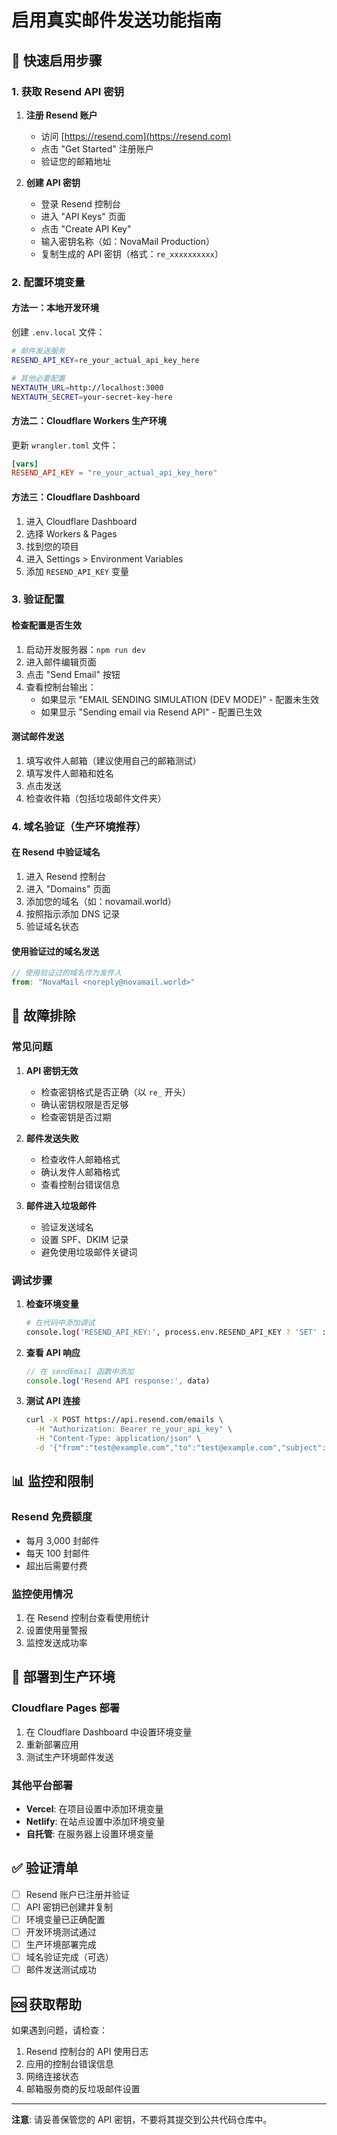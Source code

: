# 启用真实邮件发送功能指南

## 🚀 快速启用步骤

### 1. 获取 Resend API 密钥

1. **注册 Resend 账户**
   - 访问 [https://resend.com](https://resend.com)
   - 点击 "Get Started" 注册账户
   - 验证您的邮箱地址

2. **创建 API 密钥**
   - 登录 Resend 控制台
   - 进入 "API Keys" 页面
   - 点击 "Create API Key"
   - 输入密钥名称（如：NovaMail Production）
   - 复制生成的 API 密钥（格式：`re_xxxxxxxxxx`）

### 2. 配置环境变量

#### 方法一：本地开发环境
创建 `.env.local` 文件：
```bash
# 邮件发送服务
RESEND_API_KEY=re_your_actual_api_key_here

# 其他必要配置
NEXTAUTH_URL=http://localhost:3000
NEXTAUTH_SECRET=your-secret-key-here
```

#### 方法二：Cloudflare Workers 生产环境
更新 `wrangler.toml` 文件：
```toml
[vars]
RESEND_API_KEY = "re_your_actual_api_key_here"
```

#### 方法三：Cloudflare Dashboard
1. 进入 Cloudflare Dashboard
2. 选择 Workers & Pages
3. 找到您的项目
4. 进入 Settings > Environment Variables
5. 添加 `RESEND_API_KEY` 变量

### 3. 验证配置

#### 检查配置是否生效
1. 启动开发服务器：`npm run dev`
2. 进入邮件编辑页面
3. 点击 "Send Email" 按钮
4. 查看控制台输出：
   - 如果显示 "EMAIL SENDING SIMULATION (DEV MODE)" - 配置未生效
   - 如果显示 "Sending email via Resend API" - 配置已生效

#### 测试邮件发送
1. 填写收件人邮箱（建议使用自己的邮箱测试）
2. 填写发件人邮箱和姓名
3. 点击发送
4. 检查收件箱（包括垃圾邮件文件夹）

### 4. 域名验证（生产环境推荐）

#### 在 Resend 中验证域名
1. 进入 Resend 控制台
2. 进入 "Domains" 页面
3. 添加您的域名（如：novamail.world）
4. 按照指示添加 DNS 记录
5. 验证域名状态

#### 使用验证过的域名发送
```javascript
// 使用验证过的域名作为发件人
from: "NovaMail <noreply@novamail.world>"
```

## 🔧 故障排除

### 常见问题

1. **API 密钥无效**
   - 检查密钥格式是否正确（以 `re_` 开头）
   - 确认密钥权限是否足够
   - 检查密钥是否过期

2. **邮件发送失败**
   - 检查收件人邮箱格式
   - 确认发件人邮箱格式
   - 查看控制台错误信息

3. **邮件进入垃圾邮件**
   - 验证发送域名
   - 设置 SPF、DKIM 记录
   - 避免使用垃圾邮件关键词

### 调试步骤

1. **检查环境变量**
   ```bash
   # 在代码中添加调试
   console.log('RESEND_API_KEY:', process.env.RESEND_API_KEY ? 'SET' : 'NOT SET')
   ```

2. **查看 API 响应**
   ```javascript
   // 在 sendEmail 函数中添加
   console.log('Resend API response:', data)
   ```

3. **测试 API 连接**
   ```bash
   curl -X POST https://api.resend.com/emails \
     -H "Authorization: Bearer re_your_api_key" \
     -H "Content-Type: application/json" \
     -d '{"from":"test@example.com","to":"test@example.com","subject":"Test","html":"<p>Test email</p>"}'
   ```

## 📊 监控和限制

### Resend 免费额度
- 每月 3,000 封邮件
- 每天 100 封邮件
- 超出后需要付费

### 监控使用情况
1. 在 Resend 控制台查看使用统计
2. 设置使用量警报
3. 监控发送成功率

## 🚀 部署到生产环境

### Cloudflare Pages 部署
1. 在 Cloudflare Dashboard 中设置环境变量
2. 重新部署应用
3. 测试生产环境邮件发送

### 其他平台部署
- **Vercel**: 在项目设置中添加环境变量
- **Netlify**: 在站点设置中添加环境变量
- **自托管**: 在服务器上设置环境变量

## ✅ 验证清单

- [ ] Resend 账户已注册并验证
- [ ] API 密钥已创建并复制
- [ ] 环境变量已正确配置
- [ ] 开发环境测试通过
- [ ] 生产环境部署完成
- [ ] 域名验证完成（可选）
- [ ] 邮件发送测试成功

## 🆘 获取帮助

如果遇到问题，请检查：
1. Resend 控制台的 API 使用日志
2. 应用的控制台错误信息
3. 网络连接状态
4. 邮箱服务商的反垃圾邮件设置

---

**注意**: 请妥善保管您的 API 密钥，不要将其提交到公共代码仓库中。
